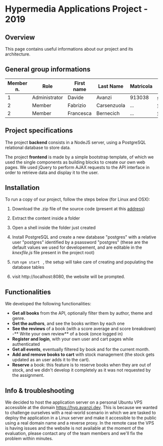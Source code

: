 # Hypermedia Applications Project - 2019

## Overview
This page contains useful informations about our project and its architecture.

## General group informations

| Member n.     | Role           | First name | Last Name | Matricola | Email Address |
| ------------- | -------------  | ---------- | --------- | --------- | ------------- |
| 1             | Administrator | Davide     | Avanzi    | 913038    | davide1.avanzi@mail.polimi.it |
| 2     | Member  | Fabrizio | Carsenzuola | ... | fabrizio.carsenzuola@mail.polimi.it |
| 2     | Member  | Francesca | Bernecich | ... | francesca.bernecich@mail.polimi.it |

## Project specifications

The project **backend** consists in a NodeJS server, using a PostgreSQL relational database to store data.

The project **frontend** is made by a simple bootstrap template, of which we used the single components as building blocks to create our own web pages. We used jQuery to perform AJAX requests to the API interface in order to retrieve data and display it to the user.

## Installation

To run a copy of our project, follow the steps below (for Linux and OSX):

1. Download the .zip file of the source code (present at this [address](https://hyp.avanzi.dev/backend/source.zip))
2. Extract the content inside a folder
3. Open a shell inside the folder just created
4. Install PostgreSQL and create a new database "postgres" with a relative user "postgres" identified by a psassword "postgres" (these are the default values we used for developement, and are editable in the *knexfile.js* file present in the project root)

5. run  ```npm start ``` , the setup will take care of creating and populating the database tables
6. visit http://localhost:8080, the website will be prompted.


## Functionalities

We developed the following functionalities:

  - **Get all books** from the API, optionally filter them by author, theme and genre.
  - **Get the authors**, and see the books written by each one
  - **See the reviews** of a book (with a score average and score breakdown)
  -** Write your own review** of a book (once logged in)
  - **Register and login**, with your own user and cart pages while authenticated
  - **Get all events**, eventually filtered by book and for the current month.
  - **Add and remove books to cart** with stock management (the stock gets updated as an user adds it to the cart).
  - **Reserve** a book: this feature is to reserve books when they are out of stock, and we didn't develop it completely as it was not requested by the assignment.
  
## Info & troubleshooting

We decided to host the application server on a personal Ubuntu VPS accessible at the domain https://hyp.avanzi.dev. This is because we wanted to challenge ourselves with a real-world scenario in which we are tasked to deploy the application in a Linux server and make it accessible to the public using a real domain name and a reverse proxy. In the remote case the VPS is having issues and the website is not available at the moment of the evaluation, please contact any of the team members and we'll fix the problem within minutes.